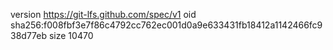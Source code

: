 version https://git-lfs.github.com/spec/v1
oid sha256:f008fbf3e7f86c4792cc762ec001d0a9e633431fb18412a1142466fc938d77eb
size 10470
